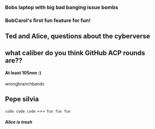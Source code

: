 
### Bobs laptop with big bad banging issue bombs

### BobCarol's first fun feature for fun!

## Ted and Alice, questions about the cyberverse

## what caliber do you think GitHub ACP rounds are??

#### At least 105mm :)

wrongbranchbandc
## Pepe silvia

`code code code` === `fun fun fun`

##### Alice is trash